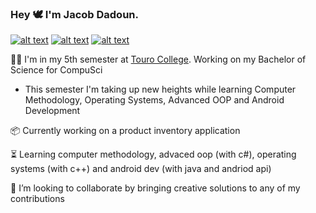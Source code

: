 ### Hey 🕊 I'm Jacob Dadoun.

<!-- Credit to carlsednaoui/gitsocial: Grab your social icons from https://github.com/carlsednaoui/gitsocial -->

<!-- display the social media buttons in your README -->
[![alt text][1.1]][1]
[![alt text][2.1]][2]
[![alt text][3.1]][3]

<!-- icons with padding -->
[1.1]: http://i.imgur.com/tXSoThF.png (twitter icon with padding)
[2.1]: http://i.imgur.com/P3YfQoD.png (facebook icon with padding)
[3.1]: http://i.imgur.com/0o48UoR.png (github icon with padding)

<!-- links to your social media accounts -->
[1]: https://twitter.com/lookitsjacques
[2]: http://www.facebook.com/JacobDadoun
[3]: http://www.github.com/jacobdadoun

👨‍🎓  I'm in my 5th semester at [Touro College](https://www.touro.edu/). Working on my Bachelor of Science for CompuSci

-  This semester I'm taking up new heights while learning Computer Methodology, Operating Systems, Advanced OOP and Android Development

📦 Currently working on a product inventory application

⏳ Learning computer methodology, advaced oop (with c#), operating systems (with c++) and android dev (with java and andriod api)

🚀 I’m looking to collaborate by bringing creative solutions to any of my contributions



<!--
**jacobdadoun/jacobdadoun** is a ✨ _special_ ✨ repository because its `README.md` (this file) appears on your GitHub profile.

-->
